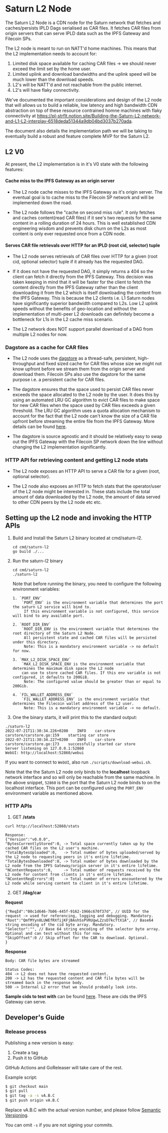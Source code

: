 # Saturn L2 Node

The Saturn L2 Node is a CDN node for the Saturn network that fetches and caches/persists IPLD Dags serialised as CAR files. It fetches CAR files from origin servers that can serve IPLD data such as the IPFS Gateway and Filecoin SPs.


The L2 node is meant to run on NATT'd home machines. This means that the L2 implementation needs to account for:

1. Limited disk space available for caching CAR files -> we should never exceed the limit set by the home user.
2. Limited uplink and download bandwidths and the uplink speed will be much lower than the download speeds.
3. L2's will be NATT'd and not reachable from the public internet.
4. L2's will have flaky connectivity.

We've documented the important considerations and design of the L2 node that will allows us to build a reliable, low latency and high bandwidth CDN abstraction on top of these resource contrained homne machines with flaky connectivity at https://pl-strflt.notion.site/Building-the-Saturn-L2-network-and-L1-L2-interplay-6518deda51344a9db04bd3037b270ada.

The document also details the implementation path we will be taking to eventually build a robust and feature complete MVP for the Saturn L2.

## L2 V0

At present, the L2 implementation is in it's V0 state with the following features:

#### Cache miss to the IPFS Gateway as an origin server

- The L2 node cache misses to the IPFS Gateway as it's origin server. The eventual goal is to cache miss to the Filecoin SP network and will be implemented down the road.

- The L2 node follows the "cache on second miss rule". It only fetches and caches content(read CAR files) if it see's two requests for the same content in a rolling duration of 24 hours. This is well established CDN engineering wisdom and prevents disk churn on the L2s as most content is only ever requested once from a CDN node.

#### Serves CAR file retrievals over HTTP for an IPLD (root cid, selector) tuple

- The L2 node serves retrievals of CAR files over HTTP for a given (root cid, optional selector) tuple if it already has the requested DAG.

- If it does not have the requested DAG, it simply returns a 404 so the client can fetch it directly from the IPFS Gateway. This decision was taken keeping in mind that it will be faster for the client to fetch the content directly from the IPFS Gateway rather than the client downloading it from the L2 which is itself downloading the content from the IPFS Gateway. This is because the L2 clients i.e. L1 Saturn nodes have significantly superior bandwidth compared to L2s. Low L2 uplink speeds without the benefits of geo-location and without the implementation of multi-peer L2 downloads can definitely become a bottleneck for L1s in the L2 cache miss scenario.

- The L2 network does NOT support parallel download of a DAG from multiple L2 nodes for now.

### Dagstore as a cache for CAR files

- The L2 node uses the [dagstore](https://github.com/filecoin-project/dagstore) as a thread-safe, persistent, high-throughput and fixed sized cache for CAR files whose size we might not know upfront before we stream them from the origin server and download them. Filecoin SPs also use the dagstore for the same purpose i.e. a persistent cache for CAR files.

- The dagstore ensures that the space used to persist CAR files never exceeds the space allocated to the L2 node by the user. It does this by using an automated LRU GC algorithm to evict CAR files to make space for new CAR files when the space used by CAR files exceeds a given threshold. The LRU GC algorithm uses a quota allocation mechanism to account for the fact that the L2 node can't know the size of a CAR file upfront before streaming the entire file from the IPFS Gateway. More details can be found [here](https://github.com/filecoin-project/dagstore/pull/125).

- The dagstore is source agnostic and it should be relatively easy to swap out the IPFS Gateway with the Filecoin SP network down the line without changing the L2 implementation significantly.

### HTTP API for retrieving content and getting L2 node stats

- The L2 node exposes an HTTP API to serve a CAR file for a given (root, optional selector).

- The L2 node also exposes an HTTP to fetch stats that the operator/user of the L2 node might be interested in. These stats include the total amount of data downloaded by the L2 node, the amount of data served to other CDN peers by the L2 node etc etc.

## Setting up the L2 node and invoking the HTTP APIs

1. Build and Install the Saturn L2 binary located at cmd/saturn-l2.
   ```
   cd cmd/saturn-l2
   go build ./...
   ```

2. Run the saturn-l2 binary
   ```
   cd cmd/saturn-l2
   ./saturn-l2
   ```

   Note that before running the binary, you need to configure the following environment variables:
   ```
   1. `PORT_ENV`
       `PORT_ENV` is the environment variable that determines the port the saturn L2 service will bind to.
	    If this environment variable is not configured, this service will bind to any available port.

   2. `ROOT_DIR_ENV`
       `ROOT_DIR_ENV is the environment variable that determines the root directory of the Saturn L2 Node.
	    All persistent state and cached CAR files will be persisted under this directory.
	    Note: This is a mandatory environment variable -> no default for now.

   3. `MAX_L2_DISK_SPACE_ENV`
       `MAX_L2_DISK_SPACE_ENV is the environment variable that determines the maximum disk space the L2 node
	   can use to store cached CAR files. If this env variable is not configured, it defaults to 200GiB.
	    Note: The configured value should be greater than or equal to 200Gib.

   4. `FIL_WALLET_ADDRESS_ENV`
       `FIL_WALLET_ADDRESS_ENV` is the environment variable that determines the Filecoin wallet address of the L2 user.
	    Note: This is a mandatory environment variable -> no default.
   ```




3. One the binary starts, it will print this to the standard output:

```
./saturn-l2
2022-07-21T11:30:34.226+0200	INFO	car-store	carstore/carstore.go:159	starting car store
2022-07-21T11:30:34.227+0200	INFO	car-store	carstore/carstore.go:173	successfully started car store
Server listening on 127.0.0.1:52860
WebUI: http://localhost:52860/webui

```

If you want to connect to `WebUI`, also run `./scripts/download-webui.sh`.

Note that the the Saturn L2 node only binds to the **localhost** loopback network interface and so will only be reachable from the same machine.
In the above snippet, `52860` is the port that the Saturn L2 node binds to on the localhost interface. This port can be configured using the `PORT_ENV` environment variable as mentioned above.

### HTTP APIs

1. GET **/stats**

```
curl http://localhost:52860/stats

Response:
{"Version":"v0.0.0",
"BytesCurrentlyStored":0, -> Total space currently taken up by the cached CAR files on the L2 user's machine.
"TotalBytesUploaded":0,   -> Total number of bytes uploaded/served by the L2 node to requesting peers in it's entire lifetime.
"TotalBytesDownloaded":0, -> Total number of bytes downloaded by the L2 node from the IPFS Gateway/origin server in it's entire lifetime.
"NContentRequests":0,     -> Total number of requests received by the L2 node for content from clients in it's entire lifetime.
"NContentReqErrors":0}    -> Total number of errors encountered by the L2 node while serving content to client in it's entire lifetime.
```

2. GET **/dag/car**

  **Request**
  ```
  {"ReqId":"00c1d646-7b06-445f-9162-1966c670f37d", // UUID for the request -> used for referencing, logging and debugging. Mandatory.
  "Root":"QmfMYyn8LUWEfRXfijKFjBAshSsPVRUgwLZzsD7kcTtX1A", // Base64 string encoding of the cid byte array. Mandatory.
  "Selector":"", // Base 64 string encoding of the selector byte array. Optional and can test without this for now.
  "SkipOffset":0 // Skip offset for the CAR to download. Optional. 
}
  ```

  **Response**
  ```
  Body: CAR file bytes are streamed

  Status Codes:
  404 -> L2 does not have the requested content.
  200 -> L2 has the requested content and CAR file bytes will be streamed back in the response body.
  500 -> Internal L2 error that we should probably look into.
  ```


**Sample cids to test with** can be found [here](https://pl-strflt.notion.site/Sample-cids-for-testing-Saturn-IPFS-Gateway-can-serve-all-these-cids-4387a7b734aa4a5fa3166d8eac7cac5e). These are cids the IPFS Gateway can serve.

## Developer's Guide

### Release process

Publishing a new version is easy:

1. Create a tag
2. Push it to GitHub

GitHub Actions and GoReleaser will take care of the rest.

Example script:

```bash
$ git checkout main
$ git pull
$ git tag -a -s vA.B.C
$ git push origin vA.B.C
```

Replace vA.B.C with the actual version number, and please follow
[Semantic Versioning](https://semver.org).

You can omit `-s` if you are not signing your commits.


